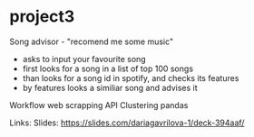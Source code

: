 # project3

Song advisor - "recomend me some music"

- asks to input your favourite song
- first looks for a song in a list of top 100 songs
- than looks for a song id in spotify, and checks its features
- by features looks a similiar song and advises it


Workflow
web scrapping
API
Clustering
pandas

Links:
Slides: https://slides.com/dariagavrilova-1/deck-394aaf/

